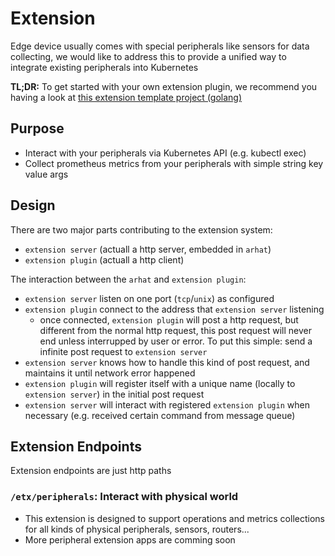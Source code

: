 # Extension

Edge device usually comes with special peripherals like sensors for data collecting, we would like to address this to provide a unified way to integrate existing peripherals into Kubernetes

__TL;DR:__ To get started with your own extension plugin, we recommend you having a look at [this extension template project (golang)](https://github.com/arhat-dev/template-arhat-ext-go)

## Purpose

- Interact with your peripherals via Kubernetes API (e.g. kubectl exec)
- Collect prometheus metrics from your peripherals with simple string key value args

## Design

There are two major parts contributing to the extension system:

- `extension server` (actuall a http server, embedded in `arhat`)
- `extension plugin` (actuall a http client)

The interaction between the `arhat` and `extension plugin`:

- `extension server` listen on one port (`tcp`/`unix`) as configured
- `extension plugin` connect to the address that `extension server` listening
  - once connected, `extension plugin` will post a http request, but different from the normal http request, this post request will never end unless interrupped by user or error. To put this simple: send a infinite post request to `extension server`
- `extension server` knows how to handle this kind of post request, and maintains it until network error happened
- `extension plugin` will register itself with a unique name (locally to `extension server`) in the initial post request
- `extension server` will interact with registered `extension plugin` when necessary (e.g. received certain command from message queue)

## Extension Endpoints

Extension endpoints are just http paths

### `/etx/peripherals`: Interact with physical world

- This extension is designed to support operations and metrics collections for all kinds of physical peripherals, sensors, routers...
- More peripheral extension apps are comming soon
